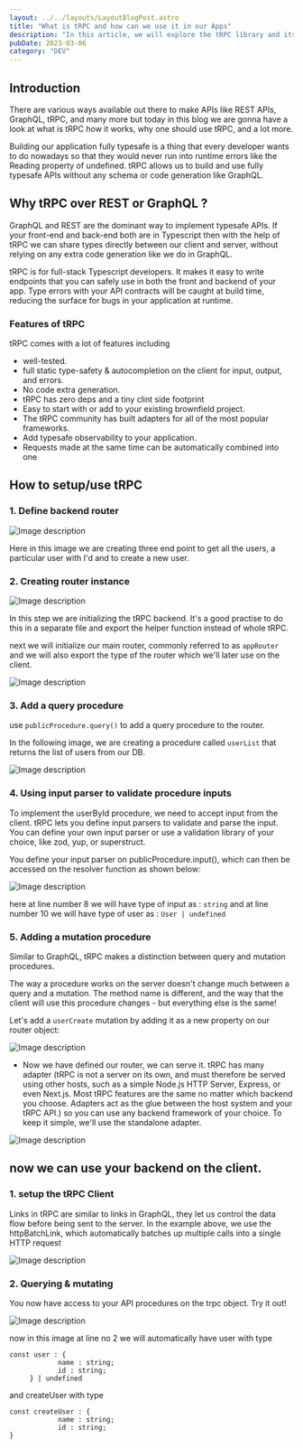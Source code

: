 ```yaml
---
layout: ../../layouts/LayoutBlogPost.astro
title: "What is tRPC and how can we use it in our Apps"
description: "In this article, we will explore the tRPC library and its features, which allow us to build efficient and scalable APIs for our applications."
pubDate: 2023-03-06
category: "DEV"
---
```


## Introduction

There are various ways available out there to make APIs like REST APIs, GraphQL, tRPC, and many more but today in this blog we are gonna have a look at what is tRPC how it works, why one should use tRPC, and a lot more. 

Building our application fully typesafe is a thing that every developer wants to do nowadays so that they would never run into runtime errors like the Reading property of undefined. tRPC allows us to build and use fully typesafe APIs without any schema or code generation like GraphQL.

## Why tRPC over REST or GraphQL ?

GraphQL and REST are the dominant way to implement typesafe APIs. If your front-end and back-end both are in Typescript then with the help of tRPC we can share types directly between our client and server, without relying on any extra code generation like we do in GraphQL.

tRPC is for full-stack Typescript developers. It makes it easy to write endpoints that you can safely use in both the front and backend of your app. Type errors with your API contracts will be caught at build time, reducing the surface for bugs in your application at runtime.

### Features of tRPC

tRPC comes with a lot of features including 
  - well-tested.
  - full static type-safety & autocompletion on the client for input, output, and errors.
  - No code extra generation.
  - tRPC has zero deps and a tiny clint side footprint
  - Easy to start with or add to your existing brownfield project.
  - The tRPC community has built adapters for all of the most popular frameworks.
  - Add typesafe observability to your application.
  - Requests made at the same time can be automatically combined into one

## How to setup/use tRPC

### 1. Define backend router


![Image description](https://dev-to-uploads.s3.amazonaws.com/uploads/articles/o4ur2h6recic9mh10i5v.jpeg)

Here in this image we are creating three end point to get all the users, a particular user with I'd and to create a new user.


### 2. Creating router instance


![Image description](https://dev-to-uploads.s3.amazonaws.com/uploads/articles/ckffq9bl2pqltaeig7nn.jpeg)

In this step we are initializing the tRPC backend. It's a good practise to do this in a separate file and export the helper function instead of whole tRPC.

next we will initialize our main router, commonly referred to as `appRouter` and we will also export the type of the router which we'll later use on the client.


![Image description](https://dev-to-uploads.s3.amazonaws.com/uploads/articles/dw338pmwv0s15gmh8rgl.jpeg)



### 3. Add a query procedure

use `publicProcedure.query()` to add a query procedure to the router.

In the following image, we are creating a procedure called `userList` that returns the list of users from our DB.


![Image description](https://dev-to-uploads.s3.amazonaws.com/uploads/articles/n07irg9efi5vuiewwn9m.jpeg)


### 4. Using input parser to validate procedure inputs

To implement the userById procedure, we need to accept input from the client. tRPC lets you define input parsers to validate and parse the input. You can define your own input parser or use a validation library of your choice, like zod, yup, or superstruct.

You define your input parser on publicProcedure.input(), which can then be accessed on the resolver function as shown below:

![Image description](https://dev-to-uploads.s3.amazonaws.com/uploads/articles/r5bggnrh9amyyc8pl5en.jpeg)

here  at line number 8 we will have type of input as :  `string`
and at line number 10 we will have type of user as : `User | undefined`

### 5. Adding a mutation procedure

Similar to GraphQL, tRPC makes a distinction between query and mutation procedures.

The way a procedure works on the server doesn't change much between a query and a mutation. The method name is different, and the way that the client will use this procedure changes - but everything else is the same!

Let's add a `userCreate` mutation by adding it as a new property on our router object:


![Image description](https://dev-to-uploads.s3.amazonaws.com/uploads/articles/cg5obmtpjp1vyhlz115s.jpeg)


- Now we have defined our router, we can serve it. tRPC has many adapter (tRPC is not a server on its own, and must therefore be served using other hosts, such as a simple Node.js HTTP Server, Express, or even Next.js. Most tRPC features are the same no matter which backend you choose. Adapters act as the glue between the host system and your tRPC API.) so you can use any backend framework of your choice. To keep it simple, we'll use the standalone adapter.


![Image description](https://dev-to-uploads.s3.amazonaws.com/uploads/articles/0jetuq7ueuqeqskz97fp.jpeg)

## now we can use your backend on the client.


### 1. setup the tRPC Client

Links in tRPC are similar to links in GraphQL, they let us control the data flow before being sent to the server. In the example above, we use the httpBatchLink, which automatically batches up multiple calls into a single HTTP request


![Image description](https://dev-to-uploads.s3.amazonaws.com/uploads/articles/bcbqozg56pkth0zc5zze.jpeg)


### 2. Querying & mutating

You now have access to your API procedures on the trpc object. Try it out!


![Image description](https://dev-to-uploads.s3.amazonaws.com/uploads/articles/ryjcyxdbabrjmwlb862a.jpeg)

now in this image at line no 2 we will automatically have user with type 
```
const user : {
            name : string;
            id : string;
     } | undefined
```
and createUser with type 
```
const createUser : {
            name : string;
            id : string;
}
```
